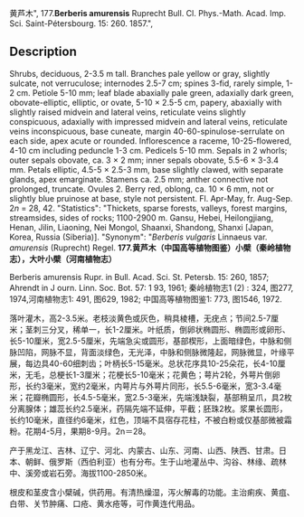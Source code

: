 黄芦木",
177.**Berberis amurensis** Ruprecht Bull. Cl. Phys.-Math. Acad. Imp. Sci. Saint-Pétersbourg. 15: 260. 1857.",

## Description
Shrubs, deciduous, 2-3.5 m tall. Branches pale yellow or gray, slightly sulcate, not verruculose; internodes 2.5-7 cm; spines 3-fid, rarely simple, 1-2 cm. Petiole 5-10 mm; leaf blade abaxially pale green, adaxially dark green, obovate-elliptic, elliptic, or ovate, 5-10 × 2.5-5 cm, papery, abaxially with slightly raised midvein and lateral veins, reticulate veins slightly conspicuous, adaxially with impressed midvein and lateral veins, reticulate veins inconspicuous, base cuneate, margin 40-60-spinulose-serrulate on each side, apex acute or rounded. Inflorescence a raceme, 10-25-flowered, 4-10 cm including peduncle 1-3 cm. Pedicels 5-10 mm. Sepals in 2 whorls; outer sepals obovate, ca. 3 × 2 mm; inner sepals obovate, 5.5-6 × 3-3.4 mm. Petals elliptic, 4.5-5 × 2.5-3 mm, base slightly clawed, with separate glands, apex emarginate. Stamens ca. 2.5 mm; anther connective not prolonged, truncate. Ovules 2. Berry red, oblong, ca. 10 × 6 mm, not or slightly blue pruinose at base, style not persistent. Fl. Apr-May, fr. Aug-Sep. 2*n* = 28, 42.
  "Statistics": "Thickets, sparse forests, valleys, forest margins, streamsides, sides of rocks; 1100-2900 m. Gansu, Hebei, Heilongjiang, Henan, Jilin, Liaoning, Nei Mongol, Shaanxi, Shandong, Shanxi [Japan, Korea, Russia (Siberia)].
  "Synonym": "*Berberis vulgaris* Linnaeus var. *amurensis* (Ruprecht) Regel.
**177.黄芦木（中国高等植物图鉴）小檗（秦岭植物志），大叶小檗（河南植物志）**

Berberis amurensis Rupr. in Bull. Acad. Sci. St. Petersb. 15: 260, 1857; Ahrendt in J ourn. Linn. Soc. Bot. 57: 1 93, 1961; 秦岭植物志1 (2) : 324, 图277, 1974,河南植物志1: 491, 图629, 1982; 中国高等植物图鉴1: 773, 图1546, 1972.

落叶灌木，高2-3.5米。老枝淡黄色或灰色，稍具棱槽，无疣点；节间2.5-7厘米；茎刺三分叉，稀单一，长1-2厘米。叶纸质，倒卵状椭圆形、椭圆形或卵形、长5-10厘米，宽2.5-5厘米，先端急尖或圆形，基部楔形，上面暗绿色，中脉和侧脉凹陷，网脉不显，背面淡绿色，无光泽，中脉和侧脉微隆起，网脉微显，叶缘平展，每边具40-60细刺齿；叶柄长5-15毫米。总状花序具10-25朵花，长4-10厘米，无毛，总梗长1-3厘米；花梗长5-10毫米；花黄色；萼片2轮，外萼片倒卵形，长约3毫米，宽约2毫米，内萼片与外萼片同形，长5.5-6毫米，宽3-3.4毫米；花瓣椭圆形，长4.5-5毫米，宽2.5-3毫米，先端浅缺裂，基部稍呈爪，具2枚分离腺体；雄蕊长约2.5毫米，药隔先端不延伸，平截；胚珠2枚。浆果长圆形，长约10毫米，直径约6毫米，红色，顶端不具宿存花柱，不被白粉或仅基部微被霜粉。花期4-5月，果期8-9月。2n＝28。

产于黑龙江、吉林、辽宁、河北、内蒙古、山东、河南、山西、陕西、甘肃。日本、朝鲜、俄罗斯（西伯利亚）也有分布。生于山地灌丛中、沟谷、林缘、疏林中、溪旁或岩石旁。海拔1100-2850米。

根皮和茎皮含小檗碱，供药用。有清热燥湿，泻火解毒的功能。主治痢疾、黄疽、白带、关节肿痛、口疮、黄水疮等，可作黄连代用品。

